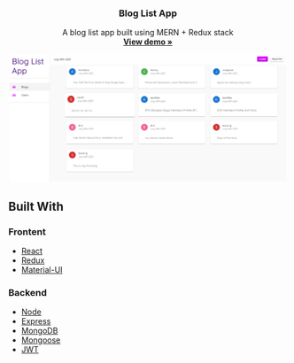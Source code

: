<p align="center">
  <h3 align="center">Blog List App</h3>

  <p align="center">
    A blog list app built using MERN + Redux stack
    <br />
    <a href="https://blog-list-app-mern.herokuapp.com/" target="_blank"><strong>View demo »</strong></a>
  </p>

  <div align="center">
    <a href="https://blog-list-app-mern.herokuapp.com/"  target="_blank">
    <img src="./img/img1.PNG" alt="project image" width="500" height="auto">
  </a>
  </div>
</p>

## Built With

### Frontent

- [React](https://reactjs.org/)
- [Redux](https://redux.js.org/)
- [Material-UI](https://material-ui.com/)

### Backend

- [Node](https://nodejs.org/en/)
- [Express](https://expressjs.com/)
- [MongoDB](https://www.mongodb.com/)
- [Mongoose](https://mongoosejs.com/)
- [JWT](https://jwt.io/)
